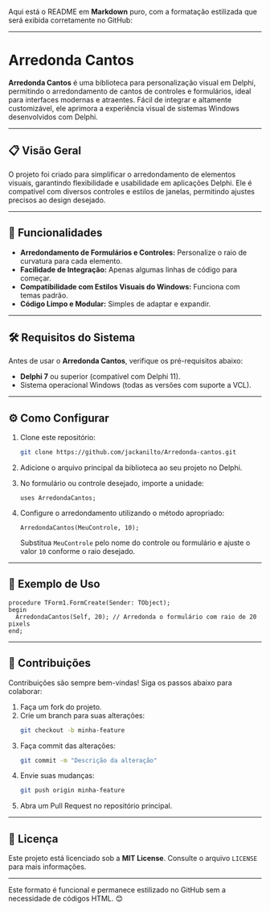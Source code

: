 Aqui está o README em **Markdown** puro, com a formatação estilizada que será exibida corretamente no GitHub:

---

# Arredonda Cantos

**Arredonda Cantos** é uma biblioteca para personalização visual em Delphi, permitindo o arredondamento de cantos de controles e formulários, ideal para interfaces modernas e atraentes. Fácil de integrar e altamente customizável, ele aprimora a experiência visual de sistemas Windows desenvolvidos com Delphi.

---

## 📋 Visão Geral

O projeto foi criado para simplificar o arredondamento de elementos visuais, garantindo flexibilidade e usabilidade em aplicações Delphi. Ele é compatível com diversos controles e estilos de janelas, permitindo ajustes precisos ao design desejado.

---

## 🚀 Funcionalidades

- **Arredondamento de Formulários e Controles:** Personalize o raio de curvatura para cada elemento.
- **Facilidade de Integração:** Apenas algumas linhas de código para começar.
- **Compatibilidade com Estilos Visuais do Windows:** Funciona com temas padrão.
- **Código Limpo e Modular:** Simples de adaptar e expandir.

---

## 🛠️ Requisitos do Sistema

Antes de usar o **Arredonda Cantos**, verifique os pré-requisitos abaixo:

- **Delphi 7** ou superior (compatível com Delphi 11).
- Sistema operacional Windows (todas as versões com suporte a VCL).

---

## ⚙️ Como Configurar

1. Clone este repositório:
   ```bash
   git clone https://github.com/jackanilto/Arredonda-cantos.git
   ```

2. Adicione o arquivo principal da biblioteca ao seu projeto no Delphi.

3. No formulário ou controle desejado, importe a unidade:
   ```delphi
   uses ArredondaCantos;
   ```

4. Configure o arredondamento utilizando o método apropriado:
   ```delphi
   ArredondaCantos(MeuControle, 10);
   ```
   Substitua `MeuControle` pelo nome do controle ou formulário e ajuste o valor `10` conforme o raio desejado.

---

## 📖 Exemplo de Uso

```delphi
procedure TForm1.FormCreate(Sender: TObject);
begin
  ArredondaCantos(Self, 20); // Arredonda o formulário com raio de 20 pixels
end;
```

---

## 🤝 Contribuições

Contribuições são sempre bem-vindas! Siga os passos abaixo para colaborar:

1. Faça um fork do projeto.
2. Crie um branch para suas alterações:
   ```bash
   git checkout -b minha-feature
   ```
3. Faça commit das alterações:
   ```bash
   git commit -m "Descrição da alteração"
   ```
4. Envie suas mudanças:
   ```bash
   git push origin minha-feature
   ```
5. Abra um Pull Request no repositório principal.

---

## 📜 Licença

Este projeto está licenciado sob a **MIT License**. Consulte o arquivo `LICENSE` para mais informações.

---

Este formato é funcional e permanece estilizado no GitHub sem a necessidade de códigos HTML. 😊
